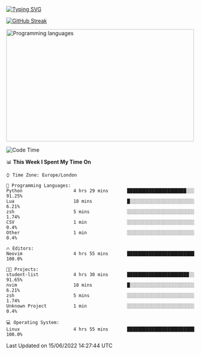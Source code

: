 [![Typing SVG](https://readme-typing-svg.herokuapp.com?size=23&duration=7000&color=168BC6&center=true&vCenter=true&width=500&lines=I+use+Arch+btw)](https://git.io/typing-svg)

[![GitHub Streak](https://github-readme-streak-stats.herokuapp.com?user=akim-13&theme=github-dark)](https://git.io/streak-stats)

<!--This is temporary, testing how it works.-->
<p align="left">
    <img alt="Programming languages" src="https://wakatime.com/share/@akim13/50c0a458-bfaf-45ba-b46b-df1959378a37.svg" width="500px" height="300px">
    <br>
</p>

<!--START_SECTION:waka-->
![Code Time](http://img.shields.io/badge/Code%20Time-4%20hrs%2055%20mins-blue)

📊 **This Week I Spent My Time On** 

```text
⌚︎ Time Zone: Europe/London

💬 Programming Languages: 
Python                   4 hrs 29 mins       ██████████████████████░░░   91.25% 
Lua                      18 mins             █░░░░░░░░░░░░░░░░░░░░░░░░   6.21% 
zsh                      5 mins              ░░░░░░░░░░░░░░░░░░░░░░░░░   1.74% 
CSV                      1 min               ░░░░░░░░░░░░░░░░░░░░░░░░░   0.4% 
Other                    1 min               ░░░░░░░░░░░░░░░░░░░░░░░░░   0.4%

🔥 Editors: 
Neovim                   4 hrs 55 mins       █████████████████████████   100.0%

🐱‍💻 Projects: 
student-list             4 hrs 30 mins       ███████████████████████░░   91.65% 
nvim                     18 mins             █░░░░░░░░░░░░░░░░░░░░░░░░   6.21% 
zsh                      5 mins              ░░░░░░░░░░░░░░░░░░░░░░░░░   1.74% 
Unknown Project          1 min               ░░░░░░░░░░░░░░░░░░░░░░░░░   0.4%

💻 Operating System: 
Linux                    4 hrs 55 mins       █████████████████████████   100.0%

```


 Last Updated on 15/06/2022 14:27:44 UTC
<!--END_SECTION:waka-->
